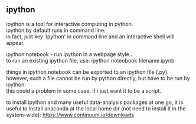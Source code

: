 ipython
--------------------------

ipython is a tool for interactive computing in python.  
ipython by default runs in command line.  
in fact, just key 'ipython' in command line and an interactive shell will appear.

ipython notebook - run ipython in a webpage style..  
to run an existing ipython file, use: ipython noteobook filename.ipynb

things in ipython notebook can be exported to an ipython file (.py).  
however, such a file cannot be run by python directly, but have to be run by ipython.   
this could a problem in some case, if i just want it to be a script.

to install ipython and many useful data-analysis packages at one go,
it is useful to install anaconda at the local home dir (not need to install it in the system-wide):
https://www.continuum.io/downloads
